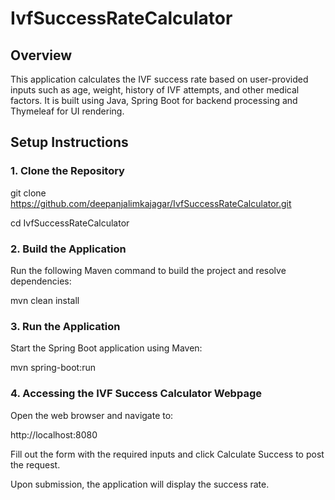 # IvfSuccessRateCalculator

## Overview
This application calculates the IVF success rate based on user-provided inputs such as age, weight, history of IVF attempts, and other medical factors. 
It is built using Java, Spring Boot for backend processing and Thymeleaf for UI rendering.

## Setup Instructions
### 1. Clone the Repository
git clone https://github.com/deepanjalimkajagar/IvfSuccessRateCalculator.git

cd IvfSuccessRateCalculator

### 2. Build the Application
Run the following Maven command to build the project and resolve dependencies:

mvn clean install

### 3. Run the Application
Start the Spring Boot application using Maven:

mvn spring-boot:run

### 4. Accessing the IVF Success Calculator Webpage
Open the web browser and navigate to:

http://localhost:8080

Fill out the form with the required inputs and click Calculate Success to post the request.

Upon submission, the application will display the success rate.
